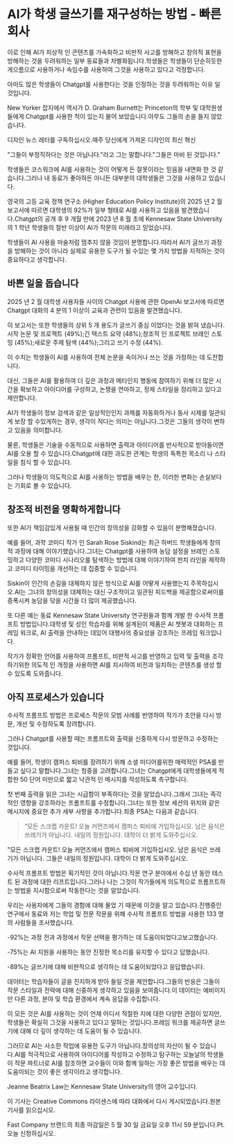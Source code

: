 # AI가 학생 글쓰기를 재구성하는 방법 - 빠른 회사

이로 인해 AI가 피상적 인 콘텐츠를 가속화하고 비판적 사고를 방해하고 창의적 표현을 방해하는 것을 두려워하는 일부 동료들과 차별화됩니다.학생들은 학생들이 단순히듯한 게으름으로 사용하거나 속임수를 사용하여 그것을 사용하고 있다고 걱정합니다.

아마도 많은 학생들이 Chatgpt를 사용한다는 것을 인정하는 것을 두려워하는 이유 일 것입니다.

New Yorker 잡지에서 역사가 D. Graham Burnett는 Princeton의 학부 및 대학원생들에게 Chatgpt를 사용한 적이 있는지 물어 보았습니다.아무도 그들의 손을 들지 않았습니다.

디자인 뉴스 레터를 구독하십시오.매주 당신에게 가져온 디자인의 최신 혁신

"그들이 부정직하다는 것은 아닙니다."라고 그는 말합니다."그들은 마비 된 것입니다."

학생들은 코스워크에 AI를 사용하는 것이 어떻게 든 잘못이라는 믿음을 내면화 한 것 같습니다.그러나 내 동료가 좋아하든 아니든 대부분의 대학생들은 그것을 사용하고 있습니다.

영국의 고등 교육 정책 연구소 (Higher Education Policy Institute)의 2025 년 2 월 보고서에 따르면 대학생의 92%가 일부 형태로 AI를 사용하고 있음을 발견했습니다.Chatgpt의 공개 후 9 개월 만에 2023 년 8 월 초에 Kennesaw State University의 1 학년 학생들의 절반 이상이 AI가 작문의 미래라고 믿었습니다.

학생들이 AI 사용을 마술처럼 멈추지 않을 것임이 분명합니다.따라서 AI가 글쓰기 과정을 방해하는 것이 아니라 실제로 유용한 도구가 될 수있는 몇 가지 방법을 지적하는 것이 중요하다고 생각합니다.

## 바쁜 일을 돕습니다

2025 년 2 월 대학생 사용자들 사이의 Chatgpt 사용에 관한 OpenAi 보고서에 따르면 Chatgpt 대화의 4 분의 1 이상이 교육과 관련이 있음을 발견했습니다.

이 보고서는 또한 학생들의 상위 5 개 용도가 글쓰기 중심 이었다는 것을 밝혀 냈습니다. 시작 논문 및 프로젝트 (49%);긴 텍스트 요약 (48%);창조적 인 프로젝트 브레인 스토밍 (45%);새로운 주제 탐색 (44%);그리고 쓰기 수정 (44%).

이 수치는 학생들이 AI를 사용하여 전체 논문을 속이거나 쓰는 것을 가정하는 데 도전합니다.

대신, 그들은 AI를 활용하여 더 깊은 과정과 메타인지 행동에 참여하기 위해 더 많은 시간을 확보하고 아이디어를 구성하고, 논쟁을 연마하고, 정제 스타일을 정리하고 있다고 제안합니다.

AI가 학생들이 정보 검색과 같은 일상적인인지 과제를 자동화하거나 동사 시제를 일관되게 보장 할 수있게하는 경우, 생각이 적다는 의미는 아닙니다.그것은 그들의 생각이 변하고 있음을 의미합니다.

물론, 학생들은 기술을 수동적으로 사용하면 출력과 아이디어를 반사적으로 받아들이면 AI를 오용 할 수 있습니다.Chatgpt에 대한 과도한 관계는 학생의 독특한 목소리 나 스타일을 침식 할 수 있습니다.

그러나 학생들이 의도적으로 AI를 사용하는 방법을 배우는 한, 이러한 변화는 손실보다는 기회로 볼 수 있습니다.

## 창조적 비전을 명확하게합니다

또한 AI가 책임감있게 사용될 때 인간의 창의성을 강화할 수 있음이 분명해졌습니다.

예를 들어, 과학 코미디 작가 인 Sarah Rose Siskind는 최근 하버드 학생들에게 창의적 과정에 대해 이야기했습니다.그녀는 Chatgpt를 사용하여 농담 설정을 브레인 스토밍하고 다양한 코미디 시나리오를 탐색하는 방법에 대해 이야기하여 펀치 라인을 제작하고 코미디 타이밍을 개선하는 데 집중할 수 있습니다.

Siskin이 인간의 손길을 대체하지 않은 방식으로 AI를 어떻게 사용했는지 주목하십시오.AI는 그녀의 창의성을 대체하는 대신 구조적이고 일관된 피드백을 제공함으로써이를 증폭시켜 농담을 닦을 시간을 더 많이 제공했습니다.

또 다른 예는 동료 Kennesaw State University 연구원들과 함께 개발 한 수사적 프롬프트 방법입니다.대학생 및 성인 학습자를 위해 설계된이 제품은 AI 챗봇과 대화하는 프레임 워크로, AI 출력을 안내하는 데있어 대행사의 중요성을 강조하는 프레임 워크입니다.

작가가 정확한 언어를 사용하여 프롬프트, 비판적 사고를 반영하고 입력 및 출력을 조각하기위한 의도적 인 개정을 사용하면 AI를 지시하여 비전과 일치하는 콘텐츠를 생성 할 수 있도록 도와줍니다.

## 아직 프로세스가 있습니다
수사적 프롬프트 방법은 프로세스 작문의 모범 사례를 반영하여 작가가 초안을 다시 방문, 개선 및 수정하도록 장려합니다.

그러나 Chatgpt를 사용할 때는 프롬프트와 출력을 신중하게 다시 방문하고 수정하는 것입니다.

예를 들어, 학생이 캠퍼스 퇴비를 장려하기 위해 소셜 미디어를위한 매력적인 PSA를 만들고 싶다고 말합니다.그녀는 청중을 고려합니다.그녀는 Chatgpt에게 대학생들에게 적합한 50 단어 미만으로 짧고 낙관적 인 메시지를 작성하도록 촉구합니다.

첫 번째 출력을 읽은 그녀는 시급함이 부족하다는 것을 알았습니다.그래서 그녀는 즉각적인 영향을 강조하라는 프롬프트를 수정합니다.그녀는 또한 정보 세션의 위치와 같은 메시지에 중요한 추가 세부 사항을 추가합니다.최종 PSA는 다음과 같습니다.

>“모든 스크랩 카운트! 오늘 커먼즈에서 캠퍼스 퇴비에 가입하십시오. 남은 음식은 쓰레기가 아닙니다. 내일의 정원입니다. 대학이 더 밝게 도와주십시오.

"모든 스크랩 카운트! 오늘 커먼즈에서 캠퍼스 퇴비에 가입하십시오. 남은 음식은 쓰레기가 아닙니다. 그들은 내일의 정원입니다. 대학이 더 밝게 도와주십시오.

수사적 프롬프트 방법은 획기적인 것이 아닙니다.작문 연구 분야에서 수십 년 동안 테스트 된 과정에 대한 리프트입니다.그러나 나는 그것이 작가들에게 의도적으로 프롬프트하는 방법을 지시함으로써 작동한다는 것을 알았습니다.

우리는 사용자에게 그들의 경험에 대해 물었 기 때문에 이것을 알고 있습니다.진행중인 연구에서 동료와 저는 학업 및 전문 작문을 위해 수사적 프롬프트 방법을 사용한 133 명의 사람들을 조사했습니다.

-92%는 과정 전과 과정에서 작문 선택을 평가하는 데 도움이되었다고보고했습니다.

-75%는 AI 지원을 사용하는 동안 진정한 목소리를 유지할 수 있다고 답했습니다.

-89%는 글쓰기에 대해 비판적으로 생각하는 데 도움이되었다고 응답했습니다.

데이터는 학습자들이 글을 진지하게 받아 들일 것을 제안합니다.그들의 반응은 그들이 작문 스타일과 전략에 대해 신중하게 생각하고 있음을 보여줍니다.이 데이터는 예비이지만 다른 과정, 분야 및 학습 환경에서 계속 응답을 수집합니다.

이 모든 것은 AI를 사용하는 것이 언제 어디서 적절한 지에 대한 다양한 관점이 있지만, 학생들은 확실히 그것을 사용하고 있다고 말하는 것입니다.프레임 워크를 제공하면 글쓰기에 대해 더 깊이 생각하는 데 도움이 될 수 있습니다.

그러므로 AI는 사소한 작업에 유용한 도구가 아닙니다.창의성의 자산이 될 수 있습니다.AI를 적극적으로 사용하여 아이디어를 작성하고 수정하고 탐구하는 오늘날의 학생들이 작문 파트너로 AI를 참조하면 교수들이 이와 함께 일하는 가장 좋은 방법을 배우는 데 도움이되는 것이 좋은 생각이라고 생각합니다.

Jeanne Beatrix Law는 Kennesaw State University의 영어 교수입니다.

이 기사는 Creative Commons 라이센스에 따라 대화에서 다시 게시되었습니다.원본 기사를 읽으십시오.

Fast Company 브랜드의 최종 마감일은 5 월 30 일 금요일 오후 11시 59 분입니다.Pt.오늘 신청하십시오.